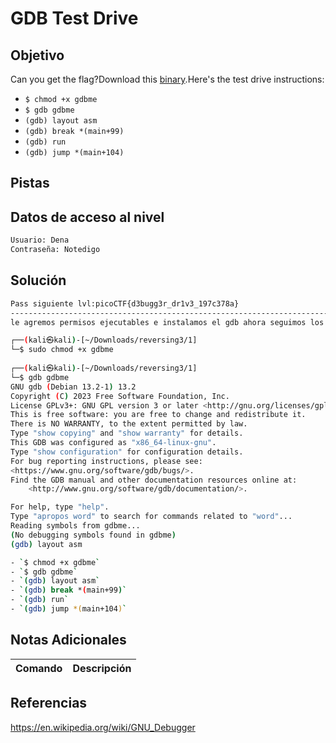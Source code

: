 # GDB Test Drive
## Objetivo
Can you get the flag?Download this [binary](https://artifacts.picoctf.net/c/85/gdbme).Here's the test drive instructions:

- `$ chmod +x gdbme`
- `$ gdb gdbme`
- `(gdb) layout asm`
- `(gdb) break *(main+99)`
- `(gdb) run`
- `(gdb) jump *(main+104)`
## Pistas


## Datos de acceso al nivel
```bash
Usuario: Dena
Contraseña: Notedigo
```
## Solución
```bash
Pass siguiente lvl:picoCTF{d3bugg3r_dr1v3_197c378a}
-------------------------------------------------------------------------
le agremos permisos ejecutables e instalamos el gdb ahora seguimos los pasos 

┌──(kali㉿kali)-[~/Downloads/reversing3/1]
└─$ sudo chmod +x gdbme 
                                                                                                                    
┌──(kali㉿kali)-[~/Downloads/reversing3/1]
└─$ gdb gdbme          
GNU gdb (Debian 13.2-1) 13.2
Copyright (C) 2023 Free Software Foundation, Inc.
License GPLv3+: GNU GPL version 3 or later <http://gnu.org/licenses/gpl.html>
This is free software: you are free to change and redistribute it.
There is NO WARRANTY, to the extent permitted by law.
Type "show copying" and "show warranty" for details.
This GDB was configured as "x86_64-linux-gnu".
Type "show configuration" for configuration details.
For bug reporting instructions, please see:
<https://www.gnu.org/software/gdb/bugs/>.
Find the GDB manual and other documentation resources online at:
    <http://www.gnu.org/software/gdb/documentation/>.

For help, type "help".
Type "apropos word" to search for commands related to "word"...
Reading symbols from gdbme...
(No debugging symbols found in gdbme)
(gdb) layout asm

- `$ chmod +x gdbme`
- `$ gdb gdbme`
- `(gdb) layout asm`
- `(gdb) break *(main+99)`
- `(gdb) run`
- `(gdb) jump *(main+104)`

```
## Notas Adicionales

| Comando  | Descripción | 
|------------|--------------|

## Referencias 
https://en.wikipedia.org/wiki/GNU_Debugger

